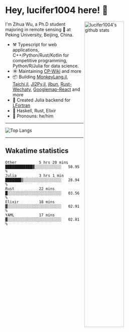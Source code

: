 # Hey, lucifer1004 here! :wave:

<img width="50%" align="right" alt="lucifer1004's github stats" src="https://github-readme-stats.vercel.app/api?username=lucifer1004&show_icons=true">

I'm Zihua Wu, a Ph.D student majoring in remote sensing :satellite: at Peking University, Beijing, China.

- :hammer_and_pick: Typescript for web applications, C++/Python/Rust/Kotlin for competitive programming, Python/R/Julia for data science.
- :sunny: Maintaining [CP-Wiki](https://cp-wiki.vercel.app) and more 
- :package: Building [MonkeyLang.jl](https://github.com/lucifer1004/MonkeyLang.jl), [Taichi.jl](https://github.com/lucifer1004/Taichi.jl), [Jl2Py.jl](https://github.com/lucifer1004/Jl2Py.jl), [jlbun](https://github.com/lucifer1004/jlbun), [Rust-Wechaty](https://github.com/wechaty/rust-wechaty), [Googlemap-React](https://github.com/googlemap-react/googlemap-react) and more
- :sparkler: Created Julia backend for [LFortran](https://github.com/lfortran/lfortran)
- :seedling: Haskell, Rust, Elixir
- :man: Pronouns: he/him

---

![Top Langs](https://github-readme-stats.vercel.app/api/top-langs/?username=lucifer1004&layout=compact)

---

## Wakatime statistics

<!--START_SECTION:waka-->

```text
Other          5 hrs 20 mins   ████████████▓░░░░░░░░░░░░   50.95 %
Julia          3 hrs 1 min     ███████▒░░░░░░░░░░░░░░░░░   28.94 %
Rust           22 mins         █░░░░░░░░░░░░░░░░░░░░░░░░   03.56 %
Elixir         18 mins         ▓░░░░░░░░░░░░░░░░░░░░░░░░   02.91 %
YAML           17 mins         ▓░░░░░░░░░░░░░░░░░░░░░░░░   02.81 %
```

<!--END_SECTION:waka-->
